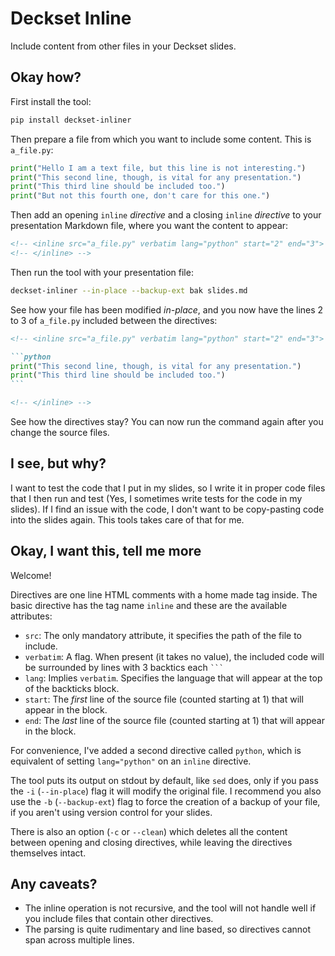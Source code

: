 # Deckset Inline

Include content from other files in your Deckset slides.

## Okay how?

First install the tool:

```bash
pip install deckset-inliner
```

Then prepare a file from which you want to include some content. This is `a_file.py`:

```python
print("Hello I am a text file, but this line is not interesting.")
print("This second line, though, is vital for any presentation.")
print("This third line should be included too.")
print("But not this fourth one, don't care for this one.")
```

Then add an opening `inline` *directive* and a closing `inline` *directive* to your presentation Markdown file, where you want the content to appear:

```markdown
<!-- <inline src="a_file.py" verbatim lang="python" start="2" end="3"> -->
<!-- </inline> -->
```

Then run the tool with your presentation file:

```bash
deckset-inliner --in-place --backup-ext bak slides.md
```

See how your file has been modified *in-place*, and you now have the lines 2 to 3 of `a_file.py` included between the directives:

````markdown
<!-- <inline src="a_file.py" verbatim lang="python" start="2" end="3"> -->

```python
print("This second line, though, is vital for any presentation.")
print("This third line should be included too.")
```

<!-- </inline> -->
````

See how the directives stay? You can now run the command again after you change the source files.

## I see, but why?

I want to test the code that I put in my slides, so I write it in proper code files that I then run and test (Yes, I sometimes write tests for the code in my slides). If I find an issue with the code, I don't want to be copy-pasting code into the slides again. This tools takes care of that for me.

## Okay, I want this, tell me more

Welcome!

Directives are one line HTML comments with a home made tag inside. The basic directive has the tag name `inline` and these are the available attributes:

 * `src`: The only mandatory attribute, it specifies the path of the file to include.
 * `verbatim`: A flag. When present (it takes no value), the included code will be surrounded by lines with 3 backtics each ` ``` `
 * `lang`: Implies `verbatim`. Specifies the language that will appear at the top of the backticks block.
 * `start`: The *first* line of the source file (counted starting at 1) that will appear in the block.
 * `end`: The *last* line of the source file (counted starting at 1) that will appear in the block.

For convenience, I've added a second directive called `python`, which is equivalent of setting `lang="python"` on an `inline` directive.

The tool puts its output on stdout by default, like `sed` does, only if you pass the `-i` (`--in-place`) flag it will modify the original file. I recommend you also use the `-b` (`--backup-ext`) flag to force the creation of a backup of your file, if you aren't using version control for your slides.

There is also an option (`-c` or `--clean`) which deletes all the content between opening and closing directives, while leaving the directives themselves intact.

## Any caveats?

* The inline operation is not recursive, and the tool will not handle well if you include files that contain other directives.
* The parsing is quite rudimentary and line based, so directives cannot span across multiple lines.